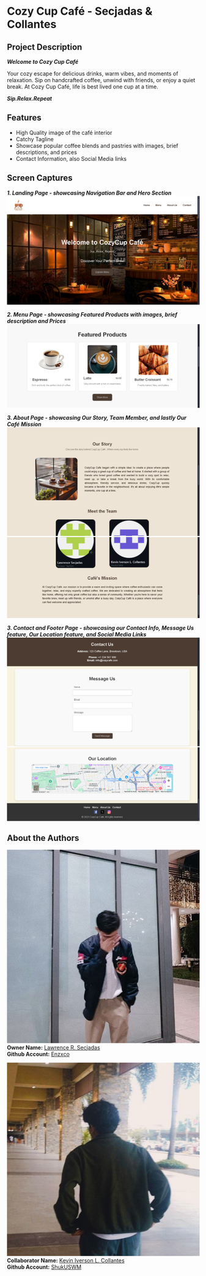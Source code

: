 # Cozy Cup Café - Secjadas & Collantes

## Project Description

***Welcome to Cozy Cup Café***

Your cozy escape for delicious drinks, warm vibes, and moments of relaxation. Sip on handcrafted coffee, unwind with friends, or enjoy a quiet break. At Cozy Cup Café, life is best lived one cup at a time.

___Sip.Relax.Repeat___

## Features
- High Quality image of the café interior
- Catchy Tagline
- Showcase popular coffee blends and pastries with images, brief descriptions, and prices
- Contact Information, also Social Media links

## Screen Captures
***1. Landing Page - showcasing Navigation Bar and Hero Section***
![Landing Page](img\markdown-img\landingpage.png)

***2. Menu Page - showcasing Featured Products with images, brief description and Prices***
![Menu Page](img\markdown-img\menupage.png)

***3. About Page - showcasing Our Story, Team Member, and lastly Our Café Mission***
![About Page1](img\markdown-img\aboutpage1.png)
![About Page2](img\markdown-img\aboutpage2.png)

***3. Contact and Footer Page - showcasing our Contact Info, Message Us feature, Our Location feature, and Social Media Links***
![About Page1](img\markdown-img\contactpage.png)
![About Page2](img\markdown-img\footerpage.png)

## About the Authors
![Lawrence Profile](img\markdown-img\lawrenceimg.jpg)  
**Owner Name:** [Lawrence R. Secjadas](https://www.facebook.com/lr.secjadas/)  
**Github Account:** [Enzxco](https://github.com/Enzxco)

![Kevin Profile](img\markdown-img\kevinimg.jpg)  
**Collaborator Name:** [Kevin Iverson L. Collantes](https://www.facebook.com/Unknown.Sekt)  
**Github Account:** [ShukUSWM](https://github.com/ShukUSWM)